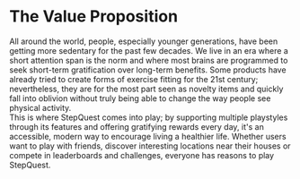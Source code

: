 # The Value Proposition

All around the world, people, especially younger generations, have been getting more sedentary for the past few decades. We live in an era where a short attention span is the norm and where most brains are programmed to seek short-term gratification over long-term benefits. Some products have already tried to create forms of exercise fitting for the 21st century; nevertheless, they are for the most part seen as novelty items and quickly fall into oblivion without truly being able to change the way people see physical activity.  
This is where StepQuest comes into play; by supporting multiple playstyles through its features and offering gratifying rewards every day, it's an accessible, modern way to encourage living a healthier life. Whether users want to play with friends, discover interesting locations near their houses or compete in leaderboards and challenges, everyone has reasons to play StepQuest.
